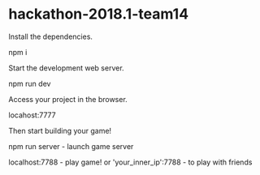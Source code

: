 # hackathon-2018.1-team14

Install the dependencies.

npm i

Start the development web server.

npm run dev

Access your project in the browser.

locahost:7777

Then start building your game!

npm run server - launch game server

localhost:7788 - play game!
or 'your_inner_ip':7788 - to play with friends